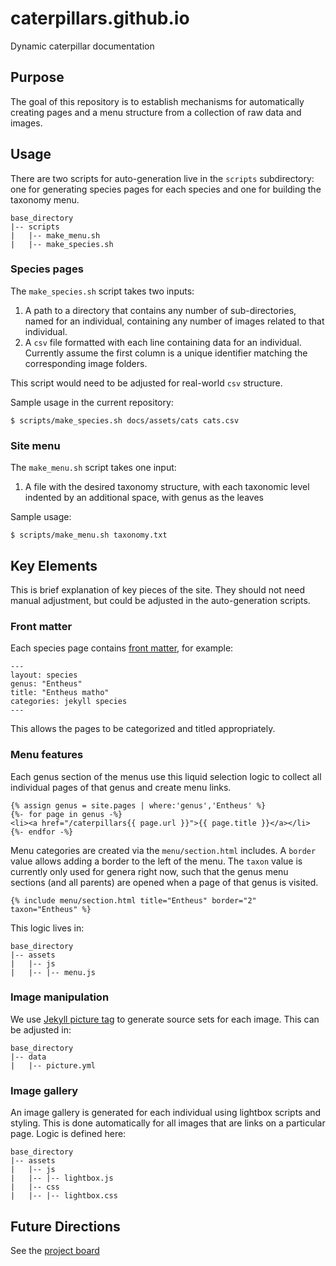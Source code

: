 # caterpillars.github.io
Dynamic caterpillar documentation

## Purpose

The goal of this repository is to establish mechanisms for automatically
creating pages and a menu structure from a collection of raw data and images.

## Usage

There are two scripts for auto-generation live in the `scripts` subdirectory:
one for generating species pages for each species and one for building the
taxonomy menu.

```
base_directory
|-- scripts
|   |-- make_menu.sh
|   |-- make_species.sh
```

### Species pages

The `make_species.sh` script takes two inputs:
1. A path to a directory that contains any number of sub-directories, named for
   an individual, containing any number of images related to that individual.
2. A `csv` file formatted with each line containing data for an individual.
   Currently assume the first column is a unique identifier matching the
   corresponding image folders.

This script would need to be adjusted for real-world `csv` structure.

Sample usage in the current repository:

```
$ scripts/make_species.sh docs/assets/cats cats.csv
```

### Site menu

The `make_menu.sh` script takes one input:
1. A file with the desired taxonomy structure, with each taxonomic level indented by an additional space, with genus as the leaves

Sample usage:

```
$ scripts/make_menu.sh taxonomy.txt
```

## Key Elements

This is brief explanation of key pieces of the site. They should not need
manual adjustment, but could be adjusted in the auto-generation scripts.

### Front matter

Each species page contains [front matter](https://jekyllrb.com/docs/front-matter/), for example:

```
---
layout: species
genus: "Entheus"
title: "Entheus matho"
categories: jekyll species
---
```

This allows the pages to be categorized and titled appropriately.

### Menu features

Each genus section of the menus use this liquid selection logic to collect all
individual pages of that genus and create menu links.

```
{% assign genus = site.pages | where:'genus','Entheus' %}
{%- for page in genus -%}
<li><a href="/caterpillars{{ page.url }}">{{ page.title }}</a></li>
{%- endfor -%}
```

Menu categories are created via the `menu/section.html` includes. A `border`
value allows adding a border to the left of the menu. The `taxon` value is
currently only used for genera right now, such that the genus menu sections
(and all parents) are opened when a page of that genus is visited.

```
{% include menu/section.html title="Entheus" border="2" taxon="Entheus" %}
```

This logic lives in:
```
base_directory
|-- assets
|   |-- js
|   |-- |-- menu.js
```

### Image manipulation

We use [Jekyll picture tag](https://rbuchberger.github.io/jekyll_picture_tag/)
to generate source sets for each image. This can be adjusted in:

```
base_directory
|-- data
|   |-- picture.yml
```

### Image gallery

An image gallery is generated for each individual using lightbox scripts and
styling. This is done automatically for all images that are links on a
particular page. Logic is defined here:

```
base_directory
|-- assets
|   |-- js
|   |-- |-- lightbox.js
|   |-- css
|   |-- |-- lightbox.css
```

## Future Directions

See the [project board](https://github.com/users/hinerm/projects/3/views/1)
